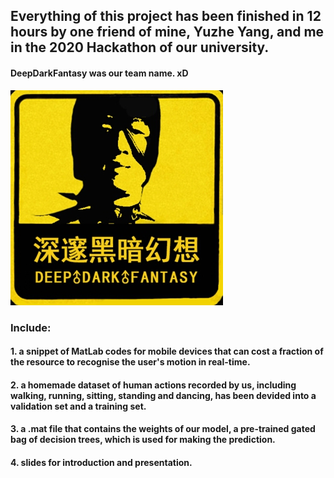 
## Everything of this project has been finished in 12 hours by one friend of mine, Yuzhe Yang, and me in the 2020 Hackathon of our university.

#### DeepDarkFantasy was our team name. xD
![alt text](https://github.com/SylvanLiu/CampusHack20_DeepDarkFantasy/blob/master/DeepDarkFantasy.jpg)

### Include:
#### 1. a snippet of MatLab codes for mobile devices that can cost a fraction of the resource to recognise the user's motion in real-time.
#### 2. a homemade dataset of human actions recorded by us, including walking, running, sitting, standing and dancing, has been devided into a validation set and a training set.
#### 3. a .mat file that contains the weights of our model, a pre-trained gated bag of decision trees, which is used for making the prediction.
#### 4. slides for introduction and presentation.
